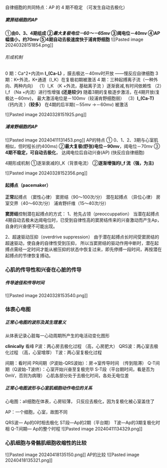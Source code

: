 自律细胞的共同特点：AP 的 4 期不稳定 （可发生自动去极化）
##### 窦房结细胞的AP
①**由0、3、4期组成
②*最大复极电位－60～－65mv*
③阈电位－40mv
④AP幅值小，约70mv 
⑤4期自动去极速度快于浦肯野细胞**
![[Pasted image 20240328151854.png]]
###### 形成机制 
0 期：Ca^2+内流m **I_(Ca-L)** ，膜去极达－40mv时开放 ——慢反应自律细胞
3 期：K+外流，K+通道（I_K）在复极初期被激活 
4 期：三种起搏离子流（一种外向、两种内向）
（1）I_K （K +外流，基础离子流 ）逐渐衰减,有时间依赖性 
（2）I_f （Na +内流）进行性增强 **(还是较少)**
	随着3期的复极逐步激活，在4期开放(复极达－60mv)， 
	最大激活电位是－100mv（较浦肯野细胞弱） 
（3）**I_(Ca-T)**（钙内流 ）**（较多）**
	在4期的后半期(－55mv →－60mv) 被激活

![[Pasted image 20240328151925.png]]

##### 浦肯野细胞的AP
![[Pasted image 20240411131453.png]]
AP的特点 
① 0、1、2、3期与心室肌相似，但时程长(约400ms) 
②**最大复极(舒张)电位－90mv**，阈电位－70mv 
③ **4期不稳定，可自动去极化**，
	达阈电位后自动兴奋(AP) (快反应自律细胞)

4期形成机制 
①逐渐衰减的I_K（背景电流） 
②**逐渐增强的I_f 流（强，为主)**

![[Pasted image 20240328152356.png]]




#### 起搏点（pacemaker）
**正常**起搏点 （窦性心律）
	窦房结（90～100次/分）
潜在起搏点 （异位心律）
	房室交界（40～60次/分） 
	浦肯野纤维（15～40次/分）

**窦房结**控制潜在起搏点的方式： 
1、抢先占领（preoccuppation）
当潜在起搏点4期自动去极未达阈电位时，已受到自律性高的窦房结传来的兴奋激动而产生Ap，自身的兴奋便不可能出现。

2、超速驱动压抑（overdrive suppression）
由于潜在起搏点长时间受窦房结的超速驱动，使自身的自律性受到压抑， 所以当窦房结的驱动作用中断时，潜在起搏点需经一定时间才能从被压抑的状态中恢复过来，即先停搏一段时间，再按潜在起搏点的节律恢复搏动。

### 心肌的传导性和兴奋在心脏的传导
##### 传导途径和传导时间
![[Pasted image 20240328153540.png]]

### 体表心电图
##### 正常心电图的波形及其生理意义 
从体表记录心脏每一心动周期所产生的电活动变化图形

**clinically**
看峰
P波：两心房去极化过程 （高，心房肥大）
QRS波：两心室去极化过程 （高，心室增厚）
T波：两心室复极化过程

间期：看时间
PR间期（P波始-QRS波始）：房→室传导时间 （传到阻滞）
Q-T间期（Q波始-T波终）：心室开始兴奋至复极完毕
S-T段（平台期时间，看是否为0mV，否则为病理）
	心肌各部分处于去极化时间，各处无电位差

##### 正常心电图波形与心室肌细胞动作电位的关系
心电图：all细胞在体表，心房较薄，
只反应去极化，因为复极化被心室盖住了

AP：一个细胞，心室，故图不同

QRS波— Ap的0时相去极化 
ST段—Ap的2期（平台期）
T波—Ap的3期复极化时相 
Q-T间期— Ap的整个时程
![[Pasted image 20240411134329.png]]
### 心肌细胞与骨骼肌细胞收缩性的比较
![[Pasted image 20240418135150.png]]
AP的比较
![[Pasted image 20240418135321.png]]
